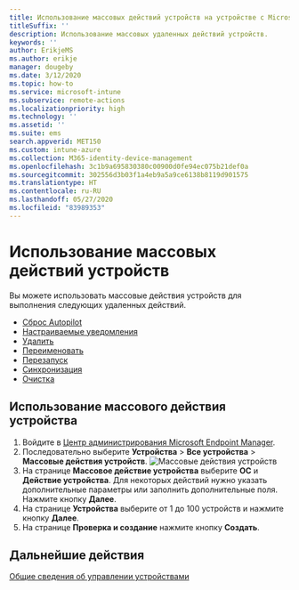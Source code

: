 ```yaml
---
title: Использование массовых действий устройств на устройстве с Microsoft Intune.
titleSuffix: ''
description: Использование массовых удаленных действий устройств.
keywords: ''
author: ErikjeMS
ms.author: erikje
manager: dougeby
ms.date: 3/12/2020
ms.topic: how-to
ms.service: microsoft-intune
ms.subservice: remote-actions
ms.localizationpriority: high
ms.technology: ''
ms.assetid: ''
ms.suite: ems
search.appverid: MET150
ms.custom: intune-azure
ms.collection: M365-identity-device-management
ms.openlocfilehash: 3c1b9a695830380c00900d0fe94ec075b21def0a
ms.sourcegitcommit: 302556d3b03f1a4eb9a5a9ce6138b8119d901575
ms.translationtype: HT
ms.contentlocale: ru-RU
ms.lasthandoff: 05/27/2020
ms.locfileid: "83989353"
---
```

# <a name="use-bulk-device-actions"></a>Использование массовых действий устройств

Вы можете использовать массовые действия устройств для выполнения следующих удаленных действий.
- [Сброс Autopilot](https://docs.microsoft.com/windows/deployment/windows-autopilot/windows-autopilot-reset#reset-devices-with-remote-windows-autopilot-reset)
- [Настраиваемые уведомления](custom-notifications.md#send-a-custom-notification-to-a-single-device)
- [Удалить](devices-wipe.md#delete-devices-from-the-intune-portal)
- [Переименовать](device-rename.md)
- [Перезапуск](device-restart.md)
- [Синхронизация](device-sync.md)
- [Очистка](devices-wipe.md#wipe)

## <a name="use-a-bulk-device-action"></a>Использование массового действия устройства

1. Войдите в [Центр администрирования Microsoft Endpoint Manager](https://go.microsoft.com/fwlink/?linkid=2109431).
2. Последовательно выберите **Устройства** > **Все устройства** > **Массовые действия устройств**.
![Массовые действия устройств](./media/bulk-device-actions/bulk-device-actions.png)
3. На странице **Массовое действие устройства** выберите **ОС** и **Действие устройства**. Для некоторых действий нужно указать дополнительные параметры или заполнить дополнительные поля. Нажмите кнопку **Далее**.
4. На странице **Устройства** выберите от 1 до 100 устройств и нажмите кнопку **Далее**.
5. На странице **Проверка и создание** нажмите кнопку **Создать**.

## <a name="next-steps"></a>Дальнейшие действия
[Общие сведения об управлении устройствами](device-management.md)
